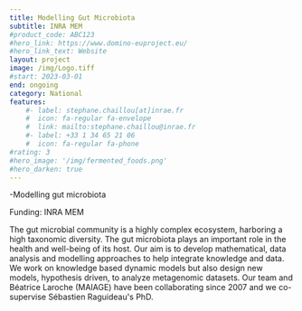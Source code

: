 ```yaml
---
title: Modelling Gut Microbiota
subtitle: INRA MEM
#product_code: ABC123
#hero_link: https://www.domino-euproject.eu/
#hero_link_text: Website
layout: project
image: /img/Logo.tiff
#start: 2023-03-01
end: ongoing
category: National
features:
    #- label: stephane.chaillou[at]inrae.fr
    #  icon: fa-regular fa-envelope
    #  link: mailto:stephane.chaillou@inrae.fr
    #- label: +33 1 34 65 21 06
    #  icon: fa-regular fa-phone
#rating: 3
#hero_image: '/img/fermented_foods.png'
#hero_darken: true
---
```



-Modelling gut microbiota

Funding: INRA MEM 

The gut microbial community is a highly complex ecosystem, harboring a high taxonomic diversity. The gut microbiota plays an important role in the health and well-being of its host. Our aim is to develop mathematical, data analysis and modelling approaches to help integrate knowledge and data. We work on knowledge based dynamic models but also design new models, hypothesis driven, to analyze metagenomic datasets. Our team and Béatrice Laroche (MAIAGE) have been collaborating since 2007 and we co-supervise Sébastien Raguideau's PhD.  

